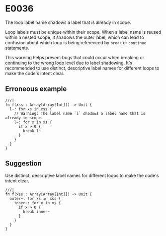 # E0036

The loop label name shadows a label that is already in scope.

Loop labels must be unique within their scope. When a label name is reused
within a nested scope, it shadows the outer label, which can lead to confusion
about which loop is being referenced by `break` or `continue` statements.

This warning helps prevent bugs that could occur when breaking or continuing to
the wrong loop level due to label shadowing. It's recommended to use distinct,
descriptive label names for different loops to make the code's intent clear.

## Erroneous example

```moonbit
///|
fn f(xss : Array[Array[Int]]) -> Unit {
  l~: for xs in xss {
    // Warning: The label name `l` shadows a label name that is already in scope.
    l~: for x in xs {
      if x > 0 {
        break l~
      }
    }
  }
}
```

## Suggestion

Use distinct, descriptive label names for different loops to make the code's
intent clear.

```moonbit
///|
fn f(xss : Array[Array[Int]]) -> Unit {
  outer~: for xs in xss {
    inner~: for x in xs {
      if x > 0 {
        break inner~
      }
    }
  }
}
```
